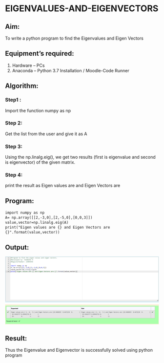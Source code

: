 # EIGENVALUES-AND-EIGENVECTORS
## Aim:
To write a python program to find the Eigenvalues and Eigen Vectors
## Equipment’s required:
1. 	Hardware – PCs
2. 	Anaconda – Python 3.7 Installation / Moodle-Code Runner
## Algorithm:
### Step1 : 
Import the function numpy as np
### Step 2: 
Get the list from the user and give it as A
### Step 3: 
Using the np.linalg.eig(),  we get two results (first is eigenvalue and second is eigenvector) of the given matrix.
### Step 4: 
print the result as Eigen values are and Eigen Vectors are

## Program:
```
import numpy as np
A= np.array([[2,-3,0],[2,-5,0],[0,0,3]])
value,vector=np.linalg.eig(A)
print("Eigen values are {} and Eigen Vectors are {}".format(value,vector))
```
## Output:
![Alt text](/output.png)
## Result:
Thus the Eigenvalue and Eigenvector is successfully solved using python program
